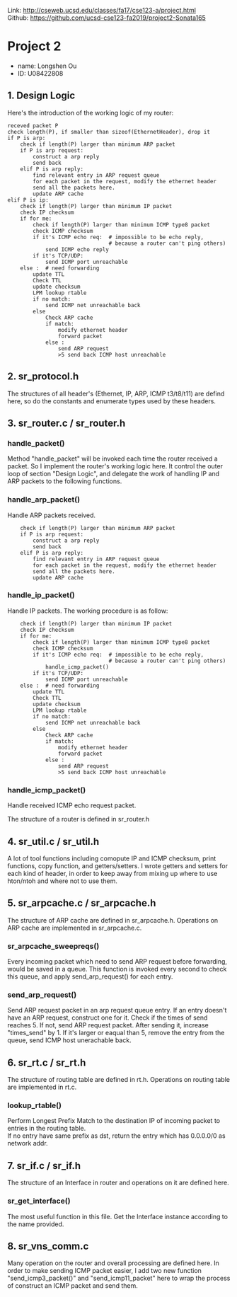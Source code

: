 Link: http://cseweb.ucsd.edu/classes/fa17/cse123-a/project.html  
Github: https://github.com/ucsd-cse123-fa2019/project2-Sonata165

# Project 2
- name: Longshen Ou
- ID: U08422808

## 1. Design Logic
Here's the introduction of the working logic of my router:

```
receved packet P
check length(P), if smaller than sizeof(EthernetHeader), drop it
if P is arp:
    check if length(P) larger than minimum ARP packet
    if P is arp request:
        construct a arp reply
        send back
    elif P is arp reply:
        find relevant entry in ARP request queue 
        for each packet in the request, modify the ethernet header
        send all the packets here.
        update ARP cache
elif P is ip:
    check if length(P) larger than minimum IP packet
    check IP checksum
    if for me:
        check if length(P) larger than minimum ICMP type8 packet
        check ICMP checksum
        if it's ICMP echo req:  # impossible to be echo reply,
                                # because a router can't ping others)
            send ICMP echo reply
        if it's TCP/UDP:
            send ICMP port unreachable
    else :  # need forwarding
        update TTL
        Check TTL
        update checksum
        LPM lookup rtable
        if no match:
            send ICMP net unreachable back
        else
            Check ARP cache
            if match:
                modify ethernet header
                forward packet
            else :
                send ARP request
                >5 send back ICMP host unreachable
```

## 2. sr_protocol.h
The structures of all header's (Ethernet, IP, ARP, ICMP t3/t8/t11) are defind here, so do the constants and enumerate types used by these headers.

## 3. sr_router.c / sr_router.h

### handle_packet()
Method "handle_packet" will be invoked each time the router received a packet. So I implement the router's working logic here. It control the outer loop of section "Design Logic", and delegate the work of handling IP and ARP packets to the following functions.

### handle_arp_packet()
Handle ARP packets received.
```
    check if length(P) larger than minimum ARP packet
    if P is arp request:
        construct a arp reply
        send back
    elif P is arp reply:
        find relevant entry in ARP request queue 
        for each packet in the request, modify the ethernet header
        send all the packets here.
        update ARP cache
```

### handle_ip_packet()
Handle IP packets. The working procedure is as follow:
```
    check if length(P) larger than minimum IP packet
    check IP checksum
    if for me:
        check if length(P) larger than minimum ICMP type8 packet
        check ICMP checksum
        if it's ICMP echo req:  # impossible to be echo reply,
                                # because a router can't ping others)
            handle_icmp_packet()
        if it's TCP/UDP:
            send ICMP port unreachable
    else :  # need forwarding
        update TTL
        Check TTL
        update checksum
        LPM lookup rtable
        if no match:
            send ICMP net unreachable back
        else
            Check ARP cache
            if match:
                modify ethernet header
                forward packet
            else :
                send ARP request
                >5 send back ICMP host unreachable
```

### handle_icmp_packet()
Handle received ICMP echo request packet.

The structure of a router is defined in sr_router.h

## 4. sr_util.c / sr_util.h

A lot of tool functions including comopute IP and ICMP checksum, print functions, copy function, and getters/setters. I wrote getters and setters for each kind of header, in order to keep away from mixing up where to use hton/ntoh and where not to use them. 

## 5. sr_arpcache.c / sr_arpcache.h

The structure of ARP cache are defined in sr_arpcache.h. Operations on ARP cache are implemented in sr_arpcache.c.

### sr_arpcache_sweepreqs()
Every incoming packet which need to send ARP request before forwarding, would be saved in a queue. This function is invoked every second to check this queue, and apply send_arp_request() for each entry.

### send_arp_request()
Send ARP request packet in an arp request queue entry. If an entry doesn't have an ARP request, construct one for it. Check if the times of send reaches 5. If not, send ARP request packet. After sending it, increase "times_send" by 1. If it's larger or eaqual than 5, remove the entry from the queue, send ICMP host unerachable back.

## 6. sr_rt.c / sr_rt.h

The structure of routing table are defined in rt.h. Operations on routing table are implemented in rt.c.

### lookup_rtable()
Perform Longest Prefix Match to the destination IP of incoming packet to entries in the routing table.  
If no entry have same prefix as dst, return the entry which has 0.0.0.0/0 as network addr.

## 7. sr_if.c / sr_if.h

The structure of an Interface in router and operations on it are defined here. 

### sr_get_interface()
The most useful function in this file. Get the Interface instance according to the name provided.

## 8. sr_vns_comm.c

Many operation on the router and overall processing are defined here. In order to make sending ICMP packet easier, I add two new function "send_icmp3_packet()" and "send_icmp11_packet" here to wrap the process of construct an ICMP packet and send them. 